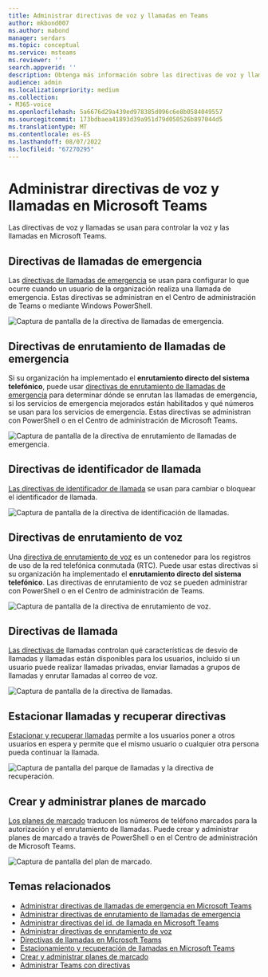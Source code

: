 ```yaml
---
title: Administrar directivas de voz y llamadas en Teams
author: mkbond007
ms.author: mabond
manager: serdars
ms.topic: conceptual
ms.service: msteams
ms.reviewer: ''
search.appverid: ''
description: Obtenga más información sobre las directivas de voz y llamadas de Teams.
audience: admin
ms.localizationpriority: medium
ms.collection:
- M365-voice
ms.openlocfilehash: 5a6676d29a439ed978385d096c6e8b0584049557
ms.sourcegitcommit: 173bdbaea41893d39a951d79d050526b897044d5
ms.translationtype: MT
ms.contentlocale: es-ES
ms.lasthandoff: 08/07/2022
ms.locfileid: "67270295"
---
```

# <a name="manage-voice-and-calling-policies-in-microsoft-teams"></a>Administrar directivas de voz y llamadas en Microsoft Teams

Las directivas de voz y llamadas se usan para controlar la voz y las llamadas en Microsoft Teams.

## <a name="emergency-calling-policies"></a>Directivas de llamadas de emergencia

Las [directivas de llamadas de emergencia](manage-emergency-calling-policies.md) se usan para configurar lo que ocurre cuando un usuario de la organización realiza una llamada de emergencia. Estas directivas se administran en el Centro de administración de Teams o mediante Windows PowerShell.

![Captura de pantalla de la directiva de llamadas de emergencia.](media/emergency-calling-policy2.png)

## <a name="emergency-call-routing-policies"></a>Directivas de enrutamiento de llamadas de emergencia

Si su organización ha implementado el **enrutamiento directo del sistema telefónico**, puede usar [directivas de enrutamiento de llamadas de emergencia](manage-emergency-call-routing-policies.md) para determinar dónde se enrutan las llamadas de emergencia, si los servicios de emergencia mejorados están habilitados y qué números se usan para los servicios de emergencia. Estas directivas se administran con PowerShell o en el Centro de administración de Microsoft Teams.

![Captura de pantalla de la directiva de enrutamiento de llamadas de emergencia.](media/emergency-call-routing-policy.png)

## <a name="caller-id-policies"></a>Directivas de identificador de llamada

[Las directivas de identificador de llamada](caller-id-policies.md) se usan para cambiar o bloquear el identificador de llamada.

![Captura de pantalla de la directiva de identificación de llamadas.](media/caller-id-policy.png)

## <a name="voice-routing-policies"></a>Directivas de enrutamiento de voz

Una [directiva de enrutamiento de voz](manage-voice-routing-policies.md) es un contenedor para los registros de uso de la red telefónica conmutada (RTC). Puede usar estas directivas si su organización ha implementado el **enrutamiento directo del sistema telefónico**. Las directivas de enrutamiento de voz se pueden administrar con PowerShell o en el Centro de administración de Teams.

![Captura de pantalla de la directiva de enrutamiento de voz.](media/voice-routing-policy.png)

## <a name="calling-policies"></a>Directivas de llamada

[Las directivas de](teams-calling-policy.md) llamadas controlan qué características de desvío de llamadas y llamadas están disponibles para los usuarios, incluido si un usuario puede realizar llamadas privadas, enviar llamadas a grupos de llamadas y enrutar llamadas al correo de voz.

![Captura de pantalla de la directiva de llamadas.](media/calling-policy.png)

## <a name="call-park-and-retrieve-policies"></a>Estacionar llamadas y recuperar directivas

[Estacionar y recuperar llamadas](call-park-and-retrieve.md) permite a los usuarios poner a otros usuarios en espera y permite que el mismo usuario o cualquier otra persona pueda continuar la llamada.

![Captura de pantalla del parque de llamadas y la directiva de recuperación.](media/call-park-policy.png)

## <a name="create-and-manage-dial-plans"></a>Crear y administrar planes de marcado

[Los planes de marcado](create-and-manage-dial-plans.md) traducen los números de teléfono marcados para la autorización y el enrutamiento de llamadas. Puede crear y administrar planes de marcado a través de PowerShell o en el Centro de administración de Microsoft Teams.

![Captura de pantalla del plan de marcado.](media/dial-plans.png)

## <a name="related-topics"></a>Temas relacionados

* [Administrar directivas de llamadas de emergencia en Microsoft Teams](manage-emergency-calling-policies.md)
* [Administrar directivas de enrutamiento de llamadas de emergencia](manage-emergency-call-routing-policies.md)
* [Administrar directivas del id. de llamada en Microsoft Teams](caller-id-policies.md)
* [Administrar directivas de enrutamiento de voz](manage-voice-routing-policies.md)
* [Directivas de llamadas en Microsoft Teams](teams-calling-policy.md)
* [Estacionamiento y recuperación de llamadas en Microsoft Teams](call-park-and-retrieve.md)
* [Crear y administrar planes de marcado](create-and-manage-dial-plans.md)
* [Administrar Teams con directivas](manage-teams-with-policies.md)
